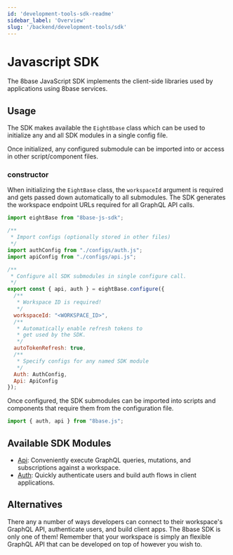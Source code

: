```yaml
---
id: 'development-tools-sdk-readme'
sidebar_label: 'Overview'
slug: '/backend/development-tools/sdk'
---
```


# Javascript SDK

The 8base JavaScript SDK implements the client-side libraries used by applications using 8base services.

## Usage

The SDK makes available the `Eight8base` class which can be used to initialize any and all SDK modules in a single config file.

Once initialized, any configured submodule can be imported into or access in other script/component files.

### constructor

When initializing the `EightBase` class, the `workspaceId` argument is required and gets passed down automatically to all submodules. The SDK generates the workspace endpoint URLs required for all GraphQL API calls.

```javascript
import eightBase from "8base-js-sdk";

/**
 * Import configs (optionally stored in other files)
 */
import authConfig from "./configs/auth.js";
import apiConfig from "./configs/api.js";

/**
 * Configure all SDK submodules in single configure call.
 */
export const { api, auth } = eightBase.configure({
  /**
   * Workspace ID is required!
   */
  workspaceId: "<WORKSPACE_ID>",
  /**
   * Automatically enable refresh tokens to
   * get used by the SDK.
   */
  autoTokenRefresh: true,
  /**
   * Specify configs for any named SDK module 
   */
  Auth: AuthConfig,
  Api: ApiConfig
});
```

Once configured, the SDK submodules can be imported into scripts and components that require them from the configuration file.

```javascript
import { auth, api } from "8base.js";
```

## Available SDK Modules

- [Api](/docs/development-tools/sdk/api): Conveniently execute GraphQL queries, mutations, and subscriptions against a workspace.
- [Auth](/docs/development-tools/sdk/auth): Quickly authenticate users and build auth flows in client applications.

## Alternatives

There any a number of ways developers can connect to their workspace's GraphQL API, authenticate users, and build client apps. The 8base SDK is only one of them! Remember that your workspace is simply an flexible GraphQL API that can be developed on top of however you wish to.
